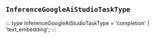 ## `InferenceGoogleAiStudioTaskType`
:::
type InferenceGoogleAiStudioTaskType = 'completion' | 'text_embedding';
:::
